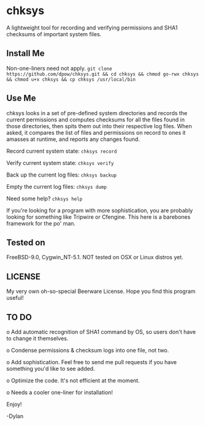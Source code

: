 chksys
======
A lightweight tool for recording and verifying permissions and SHA1 checksums of important system files.

Install Me
----------
Non-one-liners need not apply.
`git clone https://github.com/dpow/chksys.git && cd chksys && chmod go-rwx chksys && chmod u+x chksys && cp chksys /usr/local/bin`

Use Me
------
chksys looks in a set of pre-defined system directories and records the current 
permissions and computes checksums for all the files found in those directories, 
then spits them out into their respective log files. When asked, it compares the 
list of files and permissions on record to ones it amasses at runtime, and reports
any changes found.

Record current system state: `chksys record`

Verify current system state: `chksys verify`

Back up the current log files: `chksys backup`

Empty the current log files: `chksys dump`

Need some help? `chksys help`

If you're looking for a program with more sophistication, you are probably looking
for something like Tripwire or Cfengine. This here is a barebones framework for the
po' man.

Tested on
---------
FreeBSD-9.0, Cygwin_NT-5.1. NOT tested on OSX or Linux distros yet. 

LICENSE
-------
My very own oh-so-special Beerware License. Hope you find this program useful!

TO DO
-----
o  Add automatic recognition of SHA1 command by OS, so users don't have to 
   change it themselves.
   
o  Condense permissions & checksum logs into one file, not two. 

o  Add sophistication. Feel free to send me pull requests if you have something
   you'd like to see added.
   
o  Optimize the code. It's not efficient at the moment.

o  Needs a cooler one-liner for installation!

Enjoy!

-Dylan